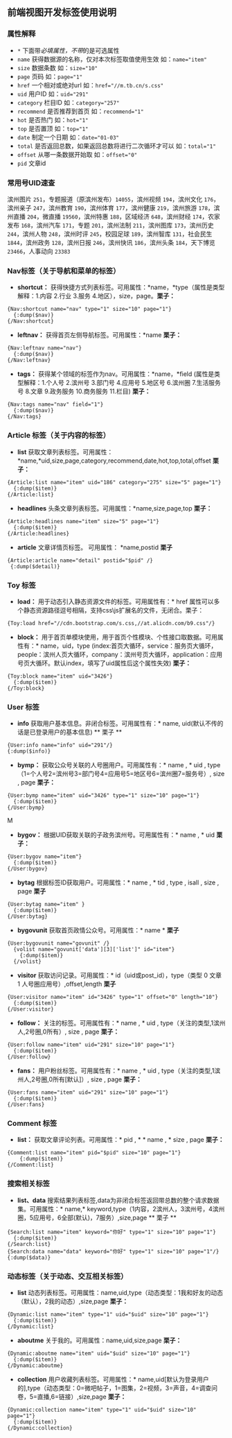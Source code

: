 ## 前端视图开发标签使用说明
### 属性解释
* ``*`` 下面带*必填属性，不带*的是可选属性
* ``name`` 获得数据源的名称，仅对本次标签取值使用生效 如：``name="item"``
* ``size`` 数据条数 如：``size="10"``
* ``page`` 页码 如：``page="1"``
* ``href`` 一个相对或绝对url 如：``href="//m.tb.cn/s.css"``
* ``uid`` 用户ID 如：``uid="291"``
* ``category`` 栏目ID 如：``category="257"``
* ``recommend`` 是否推荐到首页 如：``recommend="1"``
* ``hot`` 是否热门 如：``hot="1"``
* ``top`` 是否置顶 如：``top="1"``
* ``date`` 制定一个日期 如：``date="01-03"``
* ``total`` 是否返回总数，如果返回总数将进行二次循环才可以 如：``total="1"``
* ``offset`` 从哪一条数据开始取 如：``offset="0"``
* ``pid`` 文章id


### 常用号UID速查
滨州图片 ``251``，专题报道（原滨州发布）``14055``，滨州视频 ``194``，滨州文化 ``176``，滨州亲子 ``247``，滨州教育 ``190``，滨州体育 ``177``，滨州健康 ``219``，滨州旅游 ``178``，滨州直播 ``204``，微直播 ``19560``，滨州特惠 ``188``，区域经济 ``648``，滨州财经 ``174``，农家发布 ``168``，滨州汽车 ``171``，专题 ``201``，滨州法制 ``211``，滨州图库 ``173``，滨州历史 ``244``，滨州人物 ``248``，滨州时评 ``245``，校园足球 ``189``，滨州智库 ``131``，社会民生 ``1844``，滨州政务 ``128``，滨州日报 ``246``，滨州快讯 ``186``，滨州头条 ``184``，天下博览 ``23466``，人事动向 ``23383``


### Nav标签（关于导航和菜单的标签）
* **shortcut：** 获得快捷方式列表标签。可用属性：\*name，\*type（属性是类型解释：1.内容 2.行业 3.服务 4.地区），size，page。**栗子：**
```
{Nav:shortcut name="nav" type="1" size="10" page="1"}
  {:dump($nav)}
{/Nav:shortcut}
```

* **leftnav：** 获得首页左侧导航标签。可用属性：\*name **栗子：**
```
{Nav:leftnav name="nav"}
  {:dump($nav)}
{/Nav:leftnav}
```

* **tags：** 获得某个领域的标签作为nav。可用属性：\*name，\*field (属性是类型解释：1.个人号 2.滨州号 3.部门号 4.应用号 5.地区号 6.滨州圈 7.生活服务号 8.文章 9.政务服务 10.商务服务 11.栏目)
**栗子：**

```
{Nav:tags name="nav" field="1"}
  {:dump($nav)}
{/Nav:tags}
```

### Article 标签（关于内容的标签）
* **list** 获取文章列表标签。可用属性：\*name,\*uid,size,page,category,recommend,date,hot,top,total,offset
**栗子：**

```
{Article:list name="item" uid="186" category="275" size="5" page="1"}
  {:dump($item)}
{/Article:list}
```
* **headlines** 头条文章列表标签。可用属性：\*name,size,page,top
**栗子：**

```
{Article:headlines name="item" size="5" page="1"}
  {:dump($item)}
{/Article:headlines}
```

* **article** 文章详情页标签。 可用属性： \*name,postid
**栗子**

```
{Article:article name="detail" postid="$pid" /}
 {:dump($detail)}
```

### Toy 标签
* **load：** 用于动态引入静态资源文件的标签。可用属性有：* href 属性可以多个静态资源路径逗号相隔，支持css\js扩展名的文件，无闭合。栗子：
```
{Toy:load href="//cdn.bootstrap.com/s.css,//at.alicdn.com/b9.css"/}
```

* **block：** 用于首页单模块使用，用于首页个性模块、个性接口取数据。可用属性有：* name，uid，type (index:首页大循环，service：服务页大循环，people：滨州人页大循环，company：滨州号页大循环，application：应用号页大循环。默认index，填写了uid属性后这个属性失效)
**栗子：**
```
{Toy:block name="item" uid="3426"}
  {:dump($item)}
{/Toy:block}
```

### User 标签
* **info** 获取用户基本信息。非闭合标签。可用属性有：* name, uid(默认不传的话是已登录用户的基本信息)
** 栗子 **

```
{User:info name="info" uid="291"/}
{:dump($info)}
```

* **bymp：** 获取公众号关联的人号圈用户。可用属性有：* name , * uid , type（1=个人号2=滨州号3=部门号4=应用号5=地区号6=滨州圈7=服务号）, size , page
**栗子：**

```
{User:bymp name="item" uid="3426" type="1" size="10" page="1"}
  {:dump($item)}
{/User:bymp}
```
M
* **bygov：** 根据UID获取关联的子政务滨州号。可用属性有：* name , * uid
**栗子：**

```
{User:bygov name="item"}
  {:dump($item)}
{/User:bygov}
```

* **bytag** 根据标签ID获取用户。可用属性：* name , * tid , type , isall , size , page
**栗子**

```
{User:bytag name="item" }
  {:dump($item)}
{/User:bytag}
```

* **bygovunit** 获取首页政情公众号。可用属性：\* name \*
**栗子**

```
{User:bygovunit name="govunit" /}
  {volist name="govunit['data'][3]['list']" id="item"}
    {:dump($item)}
  {/volist}
```

* **visitor** 获取访问记录。可用属性：* id（uid或post_id），type（类型 0 文章 1 人号圈应用号）,offset,length
**栗子**

```
{User:visitor name="item" id="3426" type="1" offset="0" length="10"}
  {:dump($item)}
{/User:visitor}
```

* **follow：** 关注的标签。可用属性有：* name , * uid , type（关注的类型,1滨州人,2号圈,0所有）, size , page
**栗子：**

```
{User:follow name="item" uid="291" size="10" page="1"}
  {:dump($item)}
{/User:follow}
```

* **fans：** 用户粉丝标签。可用属性有：* name , * uid , type（关注的类型,1滨州人,2号圈,0所有[默认]）, size , page
**栗子：**

```
{User:fans name="item" uid="291" size="10" page="1"}
  {:dump($item)}
{/User:fans}
```

### Comment 标签
* **list：** 获取文章评论列表。可用属性：* pid , * * name , * size , page
**栗子：**

```
{Comment:list name="item" pid="$pid" size="10" page="1"}
	{:dump($item)}
{/Comment:list}
```

### 搜索相关标签
* **list、data** 搜索结果列表标签,data为非闭合标签返回带总数的整个请求数据集。可用属性：* name,* keyword,type（1内容，2滨州人，3滨州号，4滨州圈，5应用号，6全部(默认)，7服务）,size,page
** 栗子 **

```
{Search:list name="item" keyword="你好" type="1" size="10" page="1"}
  {:dump($item)}
{/Search:list}
{Search:data name="data" keyword="你好" type="1" size="10" page="1"/}
{:dump($data)}
```

### 动态标签（关于动态、交互相关标签）
* **list** 动态列表标签。可用属性：name,uid,type（动态类型：1我和好友的动态（默认），2我的动态）,size,page
**栗子：**

```
{Dynamic:list name="item" type="1" uid="$uid" size="10" page="1"}
  {:dump($item)}
{/Dynamic:list}
```

* **aboutme** 关于我的。可用属性：name,uid,size,page
**栗子：**

```
{Dynamic:aboutme name="item" uid="$uid" size="10" page="1"}
  {:dump($item)}
{/Dynamic:aboutme}
```

* **collection** 用户收藏列表标签。可用属性：* name,uid[默认为登录用户的],type（动态类型：0=微吧帖子，1=图集，2=视频，3=声音，4=调查问卷，5=直播,6=链接）,size,page
**栗子：**

```
{Dynamic:collection name="item" type="1" uid="$uid" size="10" page="1"}
  {:dump($item)}
{/Dynamic:collection}
